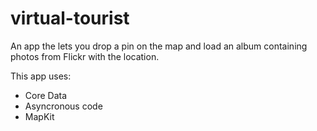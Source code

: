 # virtual-tourist

An app the lets you drop a pin on the map and load an album containing photos from Flickr with the location.

This app uses:

- Core Data
- Asyncronous code
- MapKit
